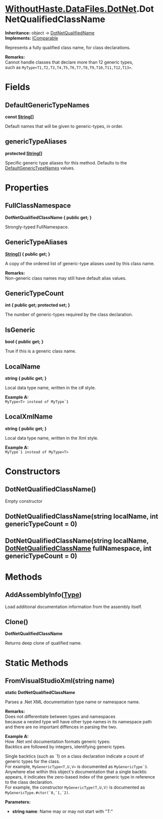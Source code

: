 # [WithoutHaste.DataFiles.DotNet](TableOfContents.WithoutHaste.DataFiles.DotNet.md).DotNetQualifiedClassName

**Inheritance:** object → [DotNetQualifiedName](WithoutHaste.DataFiles.DotNet.DotNetQualifiedName.md)  
**Implements:** [IComparable](https://docs.microsoft.com/en-us/dotnet/api/system.icomparable)  

Represents a fully qualified class name, for class declarations.  

**Remarks:**  
Cannot handle classes that declare more than 12 generic types,  
such as `MyType<T1,T2,T3,T4,T5,T6,T7,T8,T9,T10,T11,T12,T13>`.  

# Fields

## DefaultGenericTypeNames

**const [String[]](https://docs.microsoft.com/en-us/dotnet/api/system.array)**  

Default names that will be given to generic-types, in order.  

## genericTypeAliases

**protected [String[]](https://docs.microsoft.com/en-us/dotnet/api/system.array)**  

Specific generic type aliases for this method. Defaults to the [DefaultGenericTypeNames](WithoutHaste.DataFiles.DotNet.DotNetQualifiedClassName.md) values.  

# Properties

## FullClassNamespace

**DotNetQualifiedClassName { public get; }**  

Strongly-typed FullNamespace.  

## GenericTypeAliases

**[String[]](https://docs.microsoft.com/en-us/dotnet/api/system.array) { public get; }**  

A copy of the ordered list of generic-type aliases used by this class name.  

**Remarks:**  
Non-generic class names may still have default alias values.  

## GenericTypeCount

**int { public get; protected set; }**  

The number of generic-types required by the class declaration.  

## IsGeneric

**bool { public get; }**  

True if this is a generic class name.  

## LocalName

**string { public get; }**  

Local data type name, written in the c# style.  

**Example A:**  
``MyType<T> instead of MyType`1``  

## LocalXmlName

**string { public get; }**  

Local data type name, written in the Xml style.  

**Example A:**  
``MyType`1 instead of MyType<T>``  

# Constructors

## DotNetQualifiedClassName()

Empty constructor  

## DotNetQualifiedClassName(string localName, int genericTypeCount = 0)

## DotNetQualifiedClassName(string localName, [DotNetQualifiedClassName](WithoutHaste.DataFiles.DotNet.DotNetQualifiedClassName.md) fullNamespace, int genericTypeCount = 0)

# Methods

## AddAssemblyInfo([Type](https://docs.microsoft.com/en-us/dotnet/api/system.type))

Load additional documentation information from the assembly itself.  

## Clone()

**DotNetQualifiedClassName**  

Returns deep clone of qualified name.  

# Static Methods

## FromVisualStudioXml(string name)

**static DotNetQualifiedClassName**  

Parses a .Net XML documentation type name or namespace name.  

**Remarks:**  
Does not differentiate between types and namespaces   
because a nested type will have other type names in its namespace path  
and there are no important diffences in parsing the two.  

**Example A:**  
How .Net xml documentation formats generic types:  
Backtics are followed by integers, identifying generic types.  

Single backtics (such as &#96;1) on a class declaration indicate a count of generic types for the class.  
For example, `MyGenericType<T,U,V>` is documented as ``MyGenericType`3``.  
Anywhere else within this object's documentation that a single backtic appears, it indicates the zero-based index of the generic type in reference to the class declaration.  
For example, the constructor `MyGenericType(T,U,V)` is documented as ``MyGenericType.#ctor(`0,`1,`2)``.  

**Parameters:**  
* **string name**: Name may or may not start with "T:"  

